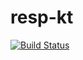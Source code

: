 # resp-kt

[![Build Status](https://travis-ci.org/DavidCai1993/resp-kt.svg?branch=master)](https://travis-ci.org/DavidCai1993/resp-kt)
